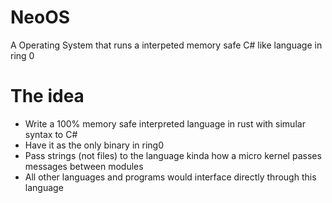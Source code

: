 # NeoOS
A Operating System that runs a interpeted memory safe C# like language in ring 0

# The idea
- Write a 100% memory safe interpreted language in rust with simular syntax to C#
- Have it as the only binary in ring0
- Pass strings (not files) to the language kinda how a micro kernel passes messages between modules
- All other languages and programs would interface directly through this language
